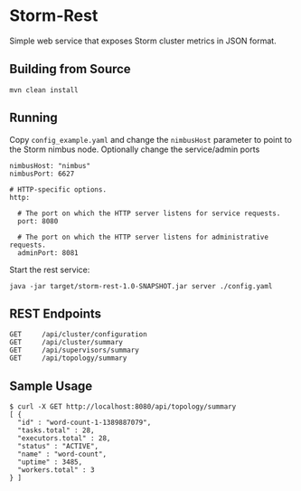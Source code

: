 # Storm-Rest
Simple web service that exposes Storm cluster metrics in JSON format.

## Building from Source
```
mvn clean install
```

## Running
Copy `config_example.yaml` and change the `nimbusHost` parameter to point to the Storm nimbus node. Optionally
change the service/admin ports


    nimbusHost: "nimbus"
    nimbusPort: 6627

    # HTTP-specific options.
    http:

      # The port on which the HTTP server listens for service requests.
      port: 8080

      # The port on which the HTTP server listens for administrative requests.
      adminPort: 8081


Start the rest service:

    java -jar target/storm-rest-1.0-SNAPSHOT.jar server ./config.yaml


## REST Endpoints

    GET     /api/cluster/configuration
    GET     /api/cluster/summary
    GET     /api/supervisors/summary
    GET     /api/topology/summary


## Sample Usage

    $ curl -X GET http://localhost:8080/api/topology/summary
    [ {
      "id" : "word-count-1-1389887079",
      "tasks.total" : 28,
      "executors.total" : 28,
      "status" : "ACTIVE",
      "name" : "word-count",
      "uptime" : 3485,
      "workers.total" : 3
    } ]
